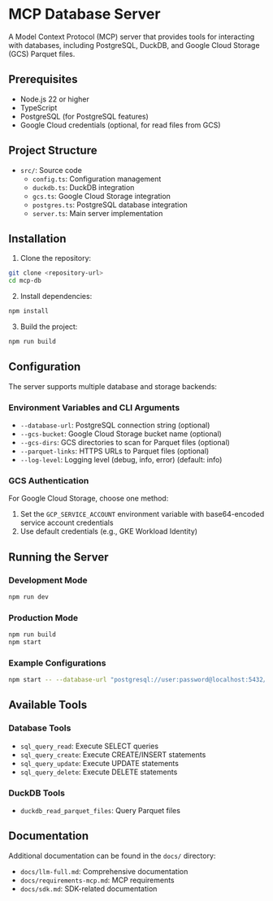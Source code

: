 # MCP Database Server

A Model Context Protocol (MCP) server that provides tools for interacting with databases, including PostgreSQL, DuckDB, and Google Cloud Storage (GCS) Parquet files.

## Prerequisites

- Node.js 22 or higher
- TypeScript
- PostgreSQL (for PostgreSQL features)
- Google Cloud credentials (optional, for read files from GCS)

## Project Structure

- `src/`: Source code
  - `config.ts`: Configuration management
  - `duckdb.ts`: DuckDB integration
  - `gcs.ts`: Google Cloud Storage integration
  - `postgres.ts`: PostgreSQL database integration
  - `server.ts`: Main server implementation

## Installation

1. Clone the repository:
```bash
git clone <repository-url>
cd mcp-db
```

2. Install dependencies:
```bash
npm install
```

3. Build the project:
```bash
npm run build
```

## Configuration

The server supports multiple database and storage backends:

### Environment Variables and CLI Arguments
- `--database-url`: PostgreSQL connection string (optional)
- `--gcs-bucket`: Google Cloud Storage bucket name (optional)
- `--gcs-dirs`: GCS directories to scan for Parquet files (optional)
- `--parquet-links`: HTTPS URLs to Parquet files (optional)
- `--log-level`: Logging level (debug, info, error) (default: info)

### GCS Authentication
For Google Cloud Storage, choose one method:
1. Set the `GCP_SERVICE_ACCOUNT` environment variable with base64-encoded service account credentials
2. Use default credentials (e.g., GKE Workload Identity)

## Running the Server

### Development Mode
```bash
npm run dev
```

### Production Mode
```bash
npm run build
npm start
```

### Example Configurations

```bash
npm start -- --database-url "postgresql://user:password@localhost:5432/mydb"
```

## Available Tools

### Database Tools
- `sql_query_read`: Execute SELECT queries
- `sql_query_create`: Execute CREATE/INSERT statements
- `sql_query_update`: Execute UPDATE statements
- `sql_query_delete`: Execute DELETE statements

### DuckDB Tools
- `duckdb_read_parquet_files`: Query Parquet files

## Documentation

Additional documentation can be found in the `docs/` directory:
- `docs/llm-full.md`: Comprehensive documentation
- `docs/requirements-mcp.md`: MCP requirements
- `docs/sdk.md`: SDK-related documentation
